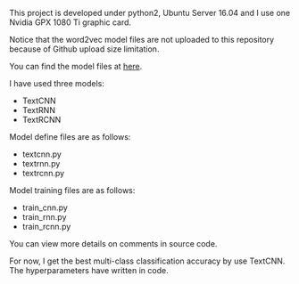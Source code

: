 This project is developed under python2, Ubuntu Server 16.04 and I use one
Nvidia GPX 1080 Ti graphic card.

Notice that the word2vec model files are not uploaded to this repository because of
Github upload size limitation.

You can find the model files at [here](https://pan.baidu.com/s/1o89R8Oa).

I have used three models:
- TextCNN
- TextRNN
- TextRCNN

Model define files are as follows:
- textcnn.py
- textrnn.py
- textrcnn.py

Model training files are as follows:
- train_cnn.py
- train_rnn.py
- train_rcnn.py

You can view more details on comments in source code.

For now, I get the best multi-class classification accuracy by use TextCNN. The
hyperparameters have written in code.
